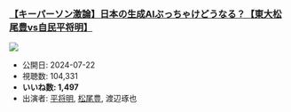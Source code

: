 ### [【キーパーソン激論】日本の生成AIぶっちゃけどうなる？【東大松尾豊vs自民平将明】](https://www.youtube.com/watch?v=7jIePgvGXMs)
[![](https://img.youtube.com/vi/7jIePgvGXMs/hqdefault.jpg)](https://www.youtube.com/watch?v=7jIePgvGXMs)
-   公開日: 2024-07-22
-   視聴数: 104,331
-   **いいね数: 1,497**
-   出演者: [平将明](/rehacq_fan/people/平将明 "wikilink"), [松尾豊](/rehacq_fan/people/松尾豊 "wikilink"), 渡辺琢也
